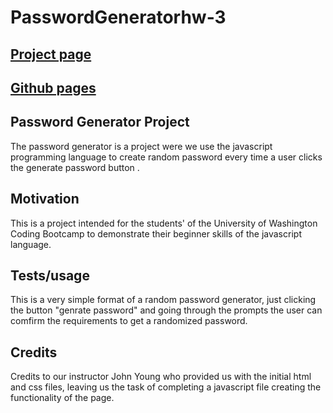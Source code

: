 # PasswordGeneratorhw-3

[Project page](https://github.com/Bootcamp874/PasswordGeneratorhw-3)
---
[Github pages](https://bootcamp874.github.io/PasswordGeneratorhw-3/.)
---


Password Generator Project
---
The password generator is a project were we use the javascript programming language to create random password every time a user clicks the generate password button .

Motivation
---
This is a project intended for the students' of the University of Washington Coding Bootcamp to demonstrate their beginner skills of the javascript language.

Tests/usage
---
This is a very simple format of a random password generator, just clicking the button "genrate password" and going through the prompts the user can comfirm the requirements to get a randomized password.

Credits
---
Credits to our instructor John Young who provided us with the initial html and css files, leaving us the task of completing a javascript file creating the functionality of the page.